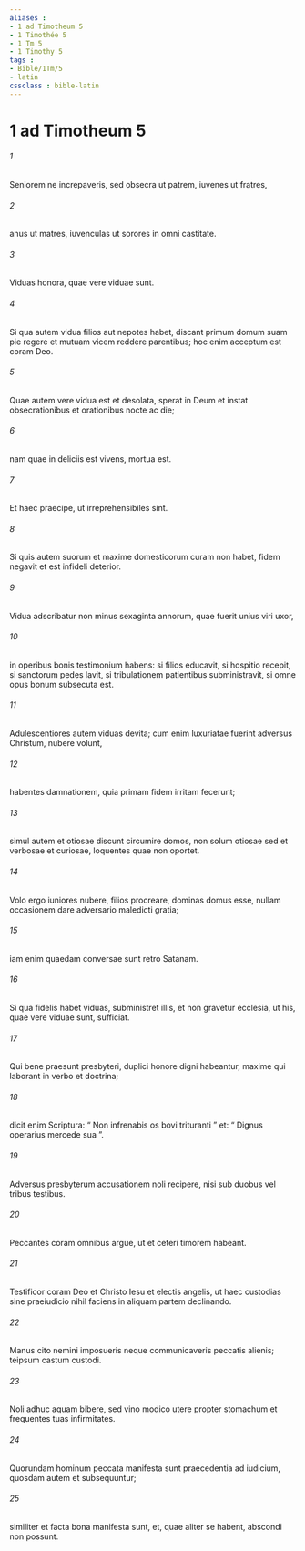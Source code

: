 ```yaml
---
aliases : 
- 1 ad Timotheum 5
- 1 Timothée 5
- 1 Tm 5
- 1 Timothy 5
tags : 
- Bible/1Tm/5
- latin
cssclass : bible-latin
---
```


# 1 ad Timotheum 5

###### 1
Seniorem ne increpaveris, sed obsecra ut patrem, iuvenes ut fratres, 
###### 2
anus ut matres, iuvenculas ut sorores in omni castitate. 
###### 3
Viduas honora, quae vere viduae sunt. 
###### 4
Si qua autem vidua filios aut nepotes habet, discant primum domum suam pie regere et mutuam vicem reddere parentibus; hoc enim acceptum est coram Deo. 
###### 5
Quae autem vere vidua est et desolata, sperat in Deum et instat obsecrationibus et orationibus nocte ac die; 
###### 6
nam quae in deliciis est vivens, mortua est. 
###### 7
Et haec praecipe, ut irreprehensibiles sint. 
###### 8
Si quis autem suorum et maxime domesticorum curam non habet, fidem negavit et est infideli deterior.
###### 9
Vidua adscribatur non minus sexaginta annorum, quae fuerit unius viri uxor, 
###### 10
in operibus bonis testimonium habens: si filios educavit, si hospitio recepit, si sanctorum pedes lavit, si tribulationem patientibus subministravit, si omne opus bonum subsecuta est. 
###### 11
Adulescentiores autem viduas devita; cum enim luxuriatae fuerint adversus Christum, nubere volunt, 
###### 12
habentes damnationem, quia primam fidem irritam fecerunt; 
###### 13
simul autem et otiosae discunt circumire domos, non solum otiosae sed et verbosae et curiosae, loquentes quae non oportet. 
###### 14
Volo ergo iuniores nubere, filios procreare, dominas domus esse, nullam occasionem dare adversario maledicti gratia; 
###### 15
iam enim quaedam conversae sunt retro Satanam.
###### 16
Si qua fidelis habet viduas, subministret illis, et non gravetur ecclesia, ut his, quae vere viduae sunt, sufficiat.
###### 17
Qui bene praesunt presbyteri, duplici honore digni habeantur, maxime qui laborant in verbo et doctrina; 
###### 18
dicit enim Scriptura: “ Non infrenabis os bovi trituranti ” et: “ Dignus operarius mercede sua ”. 
###### 19
Adversus presbyterum accusationem noli recipere, nisi sub duobus vel tribus testibus. 
###### 20
Peccantes coram omnibus argue, ut et ceteri timorem habeant. 
###### 21
Testificor coram Deo et Christo Iesu et electis angelis, ut haec custodias sine praeiudicio nihil faciens in aliquam partem declinando. 
###### 22
Manus cito nemini imposueris neque communicaveris peccatis alienis; teipsum castum custodi.
###### 23
Noli adhuc aquam bibere, sed vino modico utere propter stomachum et frequentes tuas infirmitates.
###### 24
Quorundam hominum peccata manifesta sunt praecedentia ad iudicium, quosdam autem et subsequuntur; 
###### 25
similiter et facta bona manifesta sunt, et, quae aliter se habent, abscondi non possunt.
